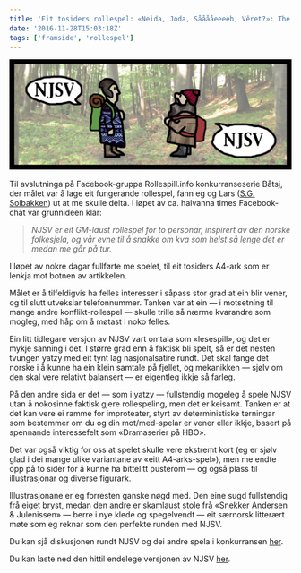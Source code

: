 ```yaml
---
title: 'Eit tosiders rollespel: «Neida, Joda, Sååååeeeeh, Vêret?»: The Game'
date: '2016-11-28T15:03:18Z'
tags: ['framside', 'rollespel']
---
```


![NJSV:The Game](1_t-7ALpumMlN7cWjF3klIlQ.jpg)

Til avslutninga på Facebook-gruppa Rollespill.info konkurranseserie Båtsj, der målet var å lage eit fungerande rollespel, fann eg og Lars ([S.G. Solbakken](http://twitter.com/dnoate/)) ut at me skulle delta. I løpet av ca. halvanna times Facebook-chat var grunnideen klar:

> _NJSV er eit GM-laust rollespel for to personar, inspirert av den norske folkesjela, og vår evne til å snakke om kva som helst så lenge det er medan me går på tur._

I løpet av nokre dagar fullførte me spelet, til eit tosiders A4-ark som er lenkja mot botnen av artikkelen.

Målet er å tilfeldigvis ha felles interesser i såpass stor grad at ein blir vener, og til slutt utvekslar telefonnummer. Tanken var at ein — i motsetning til mange andre konflikt-rollespel — skulle trille så nærme kvarandre som mogleg, med håp om å møtast i noko felles.

Ein litt tidlegare versjon av NJSV vart omtala som «lesespill», og det er mykje sanning i det. I større grad enn å faktisk bli spelt, så er det nesten tvungen yatzy med eit tynt lag nasjonalsatire rundt. Det skal fange det norske i å kunne ha ein klein samtale på fjellet, og mekanikken — sjølv om den skal vere relativt balansert — er eigentleg ikkje så farleg.

På den andre sida er det — som i yatzy — fullstendig mogeleg å spele NJSV utan å nokosinne faktisk gjere rollespeling, men det er keisamt. Tanken er at det kan vere ei ramme for improteater, styrt av deterministiske terningar som bestemmer om du og din mot/med-spelar er vener eller ikkje, basert på spennande interessefelt som «Dramaserier på HBO».

Det var også viktig for oss at spelet skulle vere ekstremt kort (eg er sjølv glad i dei mange ulike variantane av «eitt A4-arks-spel»), men me endte opp på to sider for å kunne ha bittelitt pusterom — og også plass til illustrasjonar og diverse figurark.

Illustrasjonane er eg forresten ganske nøgd med. Den eine sugd fullstendig frå eiget bryst, medan den andre er skamlaust stole frå «Snekker Andersen & Julenissen» — berre i nye klede og spegelvendt — eit særnorsk litterært møte som eg reknar som den perfekte runden med NJSV.

Du kan sjå diskusjonen rundt NJSV og dei andre spela i konkurransen [her](https://www.facebook.com/groups/rollespill.info/permalink/1055533187824466/).

Du kan laste ned den hittil endelege versjonen av NJSV [her](http://rumbleinreehaug.com/random/NSJV-FIN.pdf).
